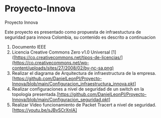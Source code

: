# Proyecto-Innova
Proyecto Innova

Este proyecto es presentado como propuesta de infraestuctura de seguridad para innova Colombia, su contenido es descrito a continuacion

1. Documento IEEE
2. Licencia Creative Commons Zero v1.0 Universal [1]([https://co.creativecommons.net/tipos-de-licencias/](https://co.creativecommons.net/wp-content/uploads/sites/27/2008/02/by-nc-sa.png)
3. Realizar el diagrama de Arquitectura de infraestructura de la empresa.[https://github.com/DanielLeonPI/Proyecto-Innova/blob/main/Configuracion_infraestructura_innova.pkt]
4. Realizar configuraciones a nivel de seguridad de un switch en la topología presentada.[https://github.com/DanielLeonPI/Proyecto-Innova/blob/main/Configuracion_seguridad.pkt]
5. Realizar Video funcionamiento de Packet Tracert a nivel de seguridad. [https://youtu.be/sJBvSCrXnIA]
